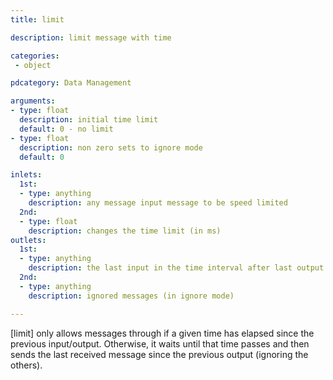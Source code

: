 ```yaml
---
title: limit

description: limit message with time

categories:
 - object

pdcategory: Data Management

arguments:
- type: float
  description: initial time limit
  default: 0 - no limit
- type: float
  description: non zero sets to ignore mode
  default: 0

inlets:
  1st:
  - type: anything
    description: any message input message to be speed limited
  2nd:
  - type: float
    description: changes the time limit (in ms)
outlets:
  1st:
  - type: anything
    description: the last input in the time interval after last output
  2nd:
  - type: anything
    description: ignored messages (in ignore mode)

---
```


[limit] only allows messages through if a given time has elapsed since the previous input/output. Otherwise, it waits until that time passes and then sends the last received message since the previous output (ignoring the others).

